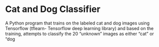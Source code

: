# Cat and Dog Classifier
A Python program that trains on the labeled cat and dog images using Tensorflow (tflearn- Tensorflow deep learning library) and based on the training, attempts to classify the 20 “unknown” images as either “cat” or “dog
